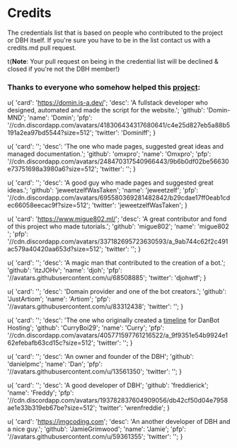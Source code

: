 # Credits

The credentials list that is based on people who contributed to the project or DBH itself. If you're sure you have to be in the list contact us with a credits.md pull request.

t{**Note**: Your pull request on being in the credential list will be declined & closed if you're not the DBH member!}

### Thanks to everyone who somehow helped this [project](https://help.dbh.wtf):

u{
'card': 'https://domin.is-a.dev/';
'desc': 'A fullstack developer who designed, automated and made the script for the website.';
'github': 'Domin-MND';
'name': 'Domin';
'pfp': '//cdn.discordapp.com/avatars/418306434317680641/c4e25d827eb5a88b5191a2ea97bd5544?size=512';
'twitter': 'Dominiff';
}

u{
'card': '';
'desc': 'The one who made pages, suggested great ideas and managed documentation.';
'github': 'omxpro';
'name': 'Omxpro';
'pfp': '//cdn.discordapp.com/avatars/248470317540966443/9b6b0df02be56630e73751698a3980a6?size=512';
'twitter': '';
}

u{
'card': '';
'desc': 'A good guy who made pages and suggested great ideas.';
'github': 'jeweetzelfWasTaken';
'name': 'jeweetzelf';
'pfp': '//cdn.discordapp.com/avatars/695580369281482842/b29cdae17ff0eab1cdec66058eecac9f?size=512';
'twitter': 'jeweetzelfWasTaken';
}

u{
'card': 'https://www.migue802.ml/';
'desc': 'A great contributor and fond of this project who made tutorials.';
'github': 'migue802';
'name': 'migue802 ';
'pfp': '//cdn.discordapp.com/avatars/337182695723630593/a_9ab744c62f2c491ac579a40420aa653d?size=512';
'twitter': '';
}

u{
'card': '';
'desc': 'A magic man that contributed to the creation of a bot.';
'github': 'itzJOHv';
'name': 'djoh';
'pfp': '//avatars.githubusercontent.com/u/68508885';
'twitter': 'djohwtf';
}

u{
'card': '';
'desc': 'Domain provider and one of the bot creators.';
'github': 'JustArtiom';
'name': 'Artiom';
'pfp': '//avatars.githubusercontent.com/u/83312438';
'twitter': '';
}

u{
'card': '';
'desc': 'The one who originally created a [timeline](//github.com/CurryBoi29/DanBot-Hosting-Timeline) for DanBot Hosting';
'github': 'CurryBoi29';
'name': 'Curry';
'pfp': '//cdn.discordapp.com/avatars/405771597761216522/a_9f9351e54b9924e162efebafb63cd15c?size=512';
'twitter': '';
}

u{
'card': '';
'desc': 'An owner and founder of the DBH';
'github': 'danielpmc';
'name': 'Dan';
'pfp': '//avatars.githubusercontent.com/u/13561350';
'twitter': '';
}

u{
'card': '';
'desc': 'A good developer of DBH';
'github': 'freddierick';
'name': 'Freddy';
'pfp': '//cdn.discordapp.com/avatars/193782837604909056/db42cf50d04e7958ae1e33b319eb67be?size=512';
'twitter': 'wrenfreddie';
}

u{
'card': 'https://jmgcoding.com';
'desc': 'An another developer of DBH and a nice guy.';
'github': 'JamieGrimwood';
'name': 'Jamie';
'pfp': '//avatars.githubusercontent.com/u/59361355';
'twitter': '';
}
